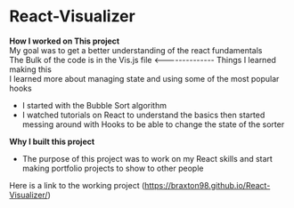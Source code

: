 # React-Visualizer
<hx>**How I worked on This project**</hx> <br/>
My goal was to get a better understanding of the react fundamentals<br/>
The Bulk of the code is in the Vis.js file <--------------
Things I learned making this<br/>
I learned more about managing state and using some of the most popular hooks<br/>

  * I started with the Bubble Sort algorithm <br/>
  * I watched tutorials on React to understand the basics then started messing around with Hooks to be able to change the state of the sorter <br/>

<hx>**Why I built this project**</hx> <br/>
* The purpose of this project was to work on my React skills and start making portfolio projects to show to other people <br/>
           
Here is a link to the working project
(https://braxton98.github.io/React-Visualizer/)


